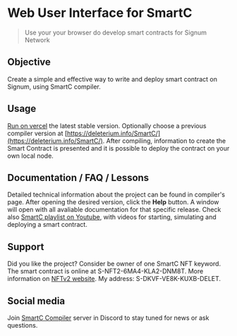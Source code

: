 # Web User Interface for SmartC
> Use your your browser do develop smart contracts for Signum Network

## Objective
Create a simple and effective way to write and deploy smart contract on Signum, using SmartC compiler.

## Usage
[Run on vercel](https://smartc-web-ui.vercel.app/) the latest stable version.
Optionally choose a previous compiler version at [https://deleterium.info/SmartC/](https://deleterium.info/SmartC/).
After compiling, information to create the Smart Contract is presented and it is possible to deploy the contract on your own local node.

## Documentation / FAQ / Lessons
Detailed technical information about the project can be found in compiler's page.
After opening the desired version, click the **Help** button.
A window will open with all avaliable documentation for that specific release.
Check also [SmartC playlist on Youtube](https://www.youtube.com/playlist?list=PLyu0NNtb1eg3Gcg2JCrOle8MjtuFPb-Gi), with videos for starting, simulating and deploying a smart contract.

## Support
Did you like the project? Consider be owner of one SmartC NFT keyword. The smart contract is online at S-NFT2-6MA4-KLA2-DNM8T. More information on  [NFTv2 website](https://deleterium.info/NFTv2/). My address: S-DKVF-VE8K-KUXB-DELET.

## Social media
Join [SmartC Compiler](https://discord.gg/pQHnBRYE5c) server in Discord to stay tuned for news or ask questions.
